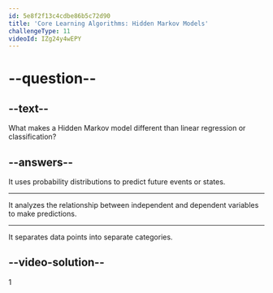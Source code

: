 ```yaml
---
id: 5e8f2f13c4cdbe86b5c72d90
title: 'Core Learning Algorithms: Hidden Markov Models'
challengeType: 11
videoId: IZg24y4wEPY
---
```


# --question--

## --text--

What makes a Hidden Markov model different than linear regression or classification?

## --answers--

It uses probability distributions to predict future events or states.

---

It analyzes the relationship between independent and dependent variables to make predictions.

---

It separates data points into separate categories.

## --video-solution--

1

